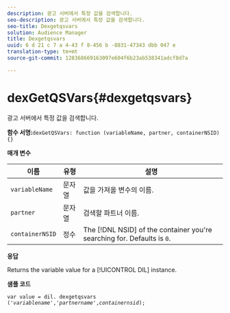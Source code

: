 ```yaml
---
description: 광고 서버에서 특정 값을 검색합니다.
seo-description: 광고 서버에서 특정 값을 검색합니다.
seo-title: Dexgetqsvars
solution: Audience Manager
title: Dexgetqsvars
uuid: 6 d 21 c 7 a 4-43 f 8-456 b -8831-47343 dbb 047 e
translation-type: tm+mt
source-git-commit: 128368669163097e604f6b23ab538341adcf8d7a

---
```



# dexGetQSVars{#dexgetqsvars}

광고 서버에서 특정 값을 검색합니다.

**함수 서명:**`dexGetQSVars: function (variableName, partner, containerNSID) {}`

<!-- 

r_dil_get_dexqsvars.xml

 -->

**매개 변수**

| 이름 | 유형 | 설명 |
|---|---|---|
| `variableName` | 문자열 | 값을 가져올 변수의 이름. |
| `partner` | 문자열 | 검색할 파트너 이름. |
| `containerNSID` | 정수 | The [!DNL NSID] of the container you're searching for. Defaults is `0`. |

**응답**

Returns the variable value for a [!UICONTROL DIL] instance.

**샘플 코드**

<pre class="java"><code>var value = dil. dexgetqsvars ('<i>variablename</i>','<i>partnername</i>',<i>containernsid</i>);</code>
</pre>
